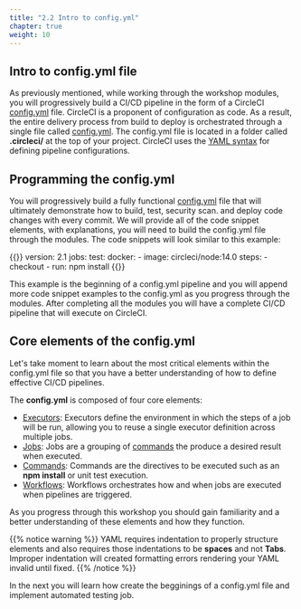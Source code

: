```yaml
---
title: "2.2 Intro to config.yml"
chapter: true
weight: 10
---
```


## Intro to config.yml file

As previously mentioned, while working through the workshop modules, you will progressively build a CI/CD pipeline in the form of a CircleCI [config.yml][1] file. CircleCI is a proponent of configuration as code. As a result, the entire delivery process from build to deploy is orchestrated through a single file called [config.yml][1]. The config.yml file is located in a folder called **.circleci/** at the top of your project. CircleCI uses the [YAML syntax][2] for defining pipeline configurations.

## Programming the config.yml

You will progressively build a fully functional [config.yml][1] file that will ultimately demonstrate how to build, test, security scan. and deploy code changes with every commit. We will provide all of the code snippet elements, with explanations, you will need to build the config.yml file through the modules. The code snippets will look similar to this example:

{{<highlight yaml>}}
version: 2.1
jobs:
  test:
    docker:
      - image: circleci/node:14.0
    steps:
      - checkout
      - run: npm install
{{</highlight>}}

This example is the beginning of a config.yml pipeline and you will append more code snippet examples to the config.yml as you progress through the modules. After completing all the modules you will have a complete CI/CD pipeline that will execute on CircleCI.

## Core elements of the config.yml

Let's take moment to learn about the most critical elements within the config.yml file so that you have a better understanding of how to define effective CI/CD pipelines.

The **config.yml** is composed of four core elements:

- [Executors][3]: Executors define the environment in which the steps of a job will be run, allowing you to reuse a single executor definition across multiple jobs.
- [Jobs][4]: Jobs are a grouping of [commands][5] the produce a desired result when executed.
- [Commands][5]: Commands are the directives to be executed such as an **npm install** or unit test execution.
- [Workflows][6]: Workflows orchestrates how and when jobs are executed when pipelines are triggered.

As you progress through this workshop you should gain familiarity and a better understanding of these elements and how they function.

{{% notice warning %}}
YAML requires indentation to properly structure elements and also requires those indentations to be **spaces** and not **Tabs**. Improper indentation will created formatting errors rendering your YAML invalid until fixed.
{{% /notice %}}

In the next you will learn how create the begginings of a config.yml file and implement automated testing job.

<!-- URL Links index -->
[1]: https://circleci.com/docs/2.0/config-intro/#getting-started-with-circleci-config
[2]: https://circleci.com/docs/2.0/writing-yaml/
[3]: https://circleci.com/docs/2.0/configuration-reference/#executors-requires-version-21
[4]: https://circleci.com/docs/2.0/configuration-reference/#jobs
[5]: https://circleci.com/docs/2.0/configuration-reference/?section=reference#commands-requires-version-21
[6]: https://circleci.com/docs/2.0/configuration-reference/#workflows